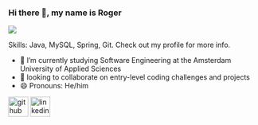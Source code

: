 ### Hi there 👋, my name is Roger
![](https://www.kindpng.com/picc/m/141-1419051_github-icon-png-transparent-png.png)

Skills: Java, MySQL, Spring, Git. Check out my profile for more info.

- 🔭 I’m currently studying Software Engineering at the Amsterdam University of Applied Sciences
- 👯 looking to collaborate on entry-level coding challenges and projects 
- 😄 Pronouns: He/him 


[<img src='https://cdn.jsdelivr.net/npm/simple-icons@3.0.1/icons/github.svg' alt='github' height='40'>](https://github.com/rogerUserGitHub)  [<img src='https://cdn.jsdelivr.net/npm/simple-icons@3.0.1/icons/linkedin.svg' alt='linkedin' height='40'>](https://www.linkedin.com/in/linkedin.com/in/rogerdirkx/)  

